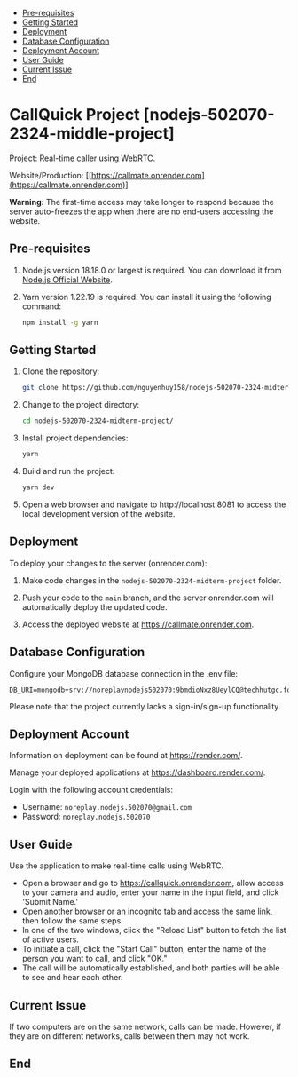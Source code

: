 <!-- vscode-markdown-toc -->
* [Pre-requisites](#Pre-requisites)
* [Getting Started](#GettingStarted)
* [Deployment](#Deployment)
* [Database Configuration](#DatabaseConfiguration)
* [Deployment Account](#DeploymentAccount)
* [User Guide](#UserGuide)
* [Current Issue](#CurrentIssue)
* [End](#End)

<!-- vscode-markdown-toc-config
	numbering=false
	autoSave=true
	/vscode-markdown-toc-config -->
<!-- /vscode-markdown-toc -->

# CallQuick Project [nodejs-502070-2324-middle-project]

Project: Real-time caller using WebRTC.

Website/Production: [[https://callmate.onrender.com](https://callmate.onrender.com)]

**Warning:** The first-time access may take longer to respond because the server auto-freezes the app when there are no end-users accessing the website.

## <a name='Pre-requisites'></a>Pre-requisites

1. Node.js version 18.18.0 or largest is required. You can download it from [Node.js Official Website](https://nodejs.org/en/).

2. Yarn version 1.22.19 is required. You can install it using the following command:

    ```bash
    npm install -g yarn
    ```

## <a name='GettingStarted'></a>Getting Started

1. Clone the repository:
    ```bash
    git clone https://github.com/nguyenhuy158/nodejs-502070-2324-midterm-project
    ```
2. Change to the project directory:
    ```bash
    cd nodejs-502070-2324-midterm-project/
    ```
3. Install project dependencies:
    ```bash
    yarn
    ```
4. Build and run the project:
    ```bash
    yarn dev
    ```
5. Open a web browser and navigate to http://localhost:8081 to access the local development version of the website.

## <a name='Deployment'></a>Deployment

To deploy your changes to the server (onrender.com):

1. Make code changes in the `nodejs-502070-2324-midterm-project` folder.

2. Push your code to the `main` branch, and the server onrender.com will automatically deploy the updated code.

3. Access the deployed website at https://callmate.onrender.com.

## <a name='DatabaseConfiguration'></a>Database Configuration

Configure your MongoDB database connection in the .env file:

```env
DB_URI=mongodb+srv://noreplaynodejs502070:9bmdioNxz8UeylCQ@techhutgc.foofgxp.mongodb.net/CallMate
```

Please note that the project currently lacks a sign-in/sign-up functionality.

## <a name='DeploymentAccount'></a>Deployment Account

Information on deployment can be found at https://render.com/.

Manage your deployed applications at https://dashboard.render.com/.

Login with the following account credentials:

-   Username: `noreplay.nodejs.502070@gmail.com`
-   Password: `noreplay.nodejs.502070`

## <a name='UserGuide'></a>User Guide

Use the application to make real-time calls using WebRTC.

-   Open a browser and go to https://callquick.onrender.com, allow access to your camera and audio, enter your name in the input field, and click 'Submit Name.'
-   Open another browser or an incognito tab and access the same link, then follow the same steps.
-   In one of the two windows, click the "Reload List" button to fetch the list of active users.
-   To initiate a call, click the "Start Call" button, enter the name of the person you want to call, and click "OK."
-   The call will be automatically established, and both parties will be able to see and hear each other.

## <a name='CurrentIssue'></a>Current Issue

If two computers are on the same network, calls can be made. However, if they are on different networks, calls between them may not work.

## <a name='End'></a>End
